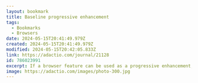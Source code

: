 ```yaml
---
layout: bookmark
title: Baseline progressive enhancement
tags:
  - Bookmarks
  - Browsers
date: 2024-05-15T20:41:49.979Z
created: 2024-05-15T20:41:49.979Z
modified: 2024-05-15T20:42:05.833Z
link: https://adactio.com/journal/21128
id: 786023991
excerpt: If a browser feature can be used as a progressive enhancement, you don’t have to wait for all browsers to support it.
image: https://adactio.com/images/photo-300.jpg
---
```

